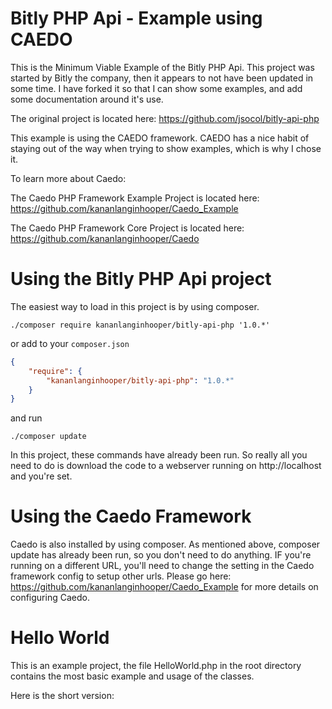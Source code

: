 # Bitly PHP Api - Example using CAEDO

This is the Minimum Viable Example of the Bitly PHP Api.  This project was started by Bitly the company, then it appears to not have been updated in some time.  I have forked it so that I can show some examples, and add some documentation around it's use.  

The original project is located here: https://github.com/jsocol/bitly-api-php

This example is using the CAEDO framework.  CAEDO has a nice habit of staying out of the way when trying to show examples, which is why I chose it. 

To learn more about Caedo:

The Caedo PHP Framework Example Project is located here: https://github.com/kananlanginhooper/Caedo_Example

The Caedo PHP Framework Core Project is located here: https://github.com/kananlanginhooper/Caedo

# Using the Bitly PHP Api project

The easiest way to load in this project is by using composer.


```shell
./composer require kananlanginhooper/bitly-api-php '1.0.*'
```
or add to your `composer.json`
```json
{
    "require": {
        "kananlanginhooper/bitly-api-php": "1.0.*"
    }
}
```
and run 
```shell
./composer update
```

In this project, these commands have already been run.  So really all you need to do is download the code to a webserver running on http://localhost and you're set.

# Using the Caedo Framework

Caedo is also installed by using composer.  As mentioned above, composer update has already been run, so you don't need to do anything.  IF you're running on a different URL, you'll need to change the setting in the Caedo framework config to setup other urls.  Please go here: https://github.com/kananlanginhooper/Caedo_Example for more details on configuring Caedo.


# Hello World

This is an example project, the file HelloWorld.php in the root directory contains the most basic example and usage of the classes.

Here is the short version:










